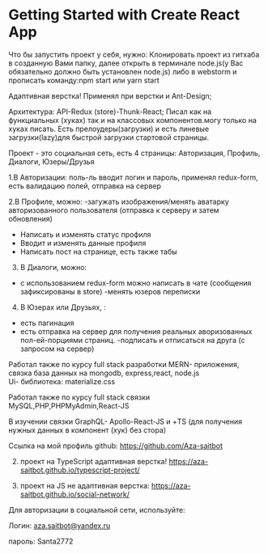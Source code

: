 # Getting Started with Create React App

Что бы запустить проект у себя, нужно:
Клонировать проект из гитхаба в созданную Вами папку, далее открыть в терминале node.js(у Вас обязательно должно быть установлен node.js) либо в webstorm и прописать команду:npm start или yarn start

Адаптивная верстка! Применял при верстки и Ant-Design;

Архитектура: API-Redux (store)-Thunk-React;
Писал как на функциальных (хуках) так и на классовых компонентов.могу только на хуках писать.
Есть прелоудеры(загрузки) и есть линевые загрузки(lazy)для быстрой загрузки стартовой страницы.

Проект - это социальная сеть, есть 4 страницы: Авторизация, Профиль, Диалоги, Юзеры/Друзья

1.В Авторизации: поль-ль вводит логин и пароль, применял redux-form, есть валидацию полей, отправка на сервер

2.В Профиле, можно:
-загужать изображения/менять аватарку авторизованного пользователя (отправка к серверу и затем обновления)
- Написать и изменять статус профиля
- Вводит и изменять данные профиля
- Написать пост на странице, есть также табы

3. В Диалоги, можно:
- с использованием redux-form можно написать в чате (сообщения зафиксированы в store)
-менять юзеров переписки 

4. В Юзерах или Друзьях, :
- есть пагинация
- есть отправка на сервер для получения реальных аворизованных пол-ей-порциями страниц.
-подписать и отписаться на друга (с запросом на сервер)

Работал также по курсу full stack разработки MERN- приложения, связка база данных на mongodb, express,react, node.js  
Ui- библиотека: materialize.css

Работал также по курсу full stack связки MySQL,PHP,PHPMyAdmin,React-JS

В изучении связки GraphQL- Apollo-React-JS и +TS (для получения нужных данных в компонент (хук) без стора)

Ссылка на мой профиль github: https://github.com/Aza-saitbot

2. проект на TypeScript адаптивная верстка!
https://aza-saitbot.github.io/typescript-project/ 

1. проект на JS не адаптивная верстка:  https://aza-saitbot.github.io/social-network/

Для авторизации в социальной сети, используйте:

Логин: aza.saitbot@yandex.ru

пароль: Santa2772
